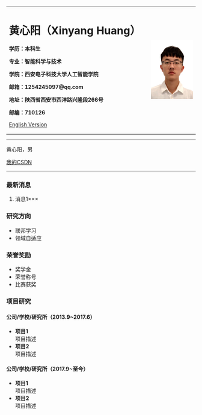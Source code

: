 <div>
<table border="0">
  <tr>
    <td width="75%">
      <h1>黄心阳（Xinyang Huang）</h1>
      <p><b>学历：本科生</b></p>
      <p><b>专业：智能科学与技术</b></p>
      <p><b>学院：西安电子科技大学人工智能学院</b></p>
      <p><b>邮箱：1254245097@qq.com</b></p>
      <p><b>地址：陕西省西安市西洋路兴隆段266号</b></p>
      <p><b>邮编：710126</b></p>
      <p><a href="/index-en.html">English Version</a></p>
    </td>
    <td width="25%">
      <img src="/picture/photo.jpg" width="100%">
    </td>
  </tr>
</table>
</div>

---

黄心阳，男

[我的CSDN](https://blog.csdn.net/m0_52935007?spm=1001.2014.3001.5343)

---

### 最新消息
1. 消息1×××

### 研究方向
- 联邦学习
- 领域自适应

### 荣誉奖励
- 奖学金
- 荣誉称号
- 比赛获奖

### 项目研究
#### 公司/学校/研究所（2013.9~2017.6）
- **项目1**  
项目描述
- **项目2**  
项目描述

#### 公司/学校/研究所（2017.9~至今）
- **项目1**  
项目描述
- **项目2**  
项目描述


